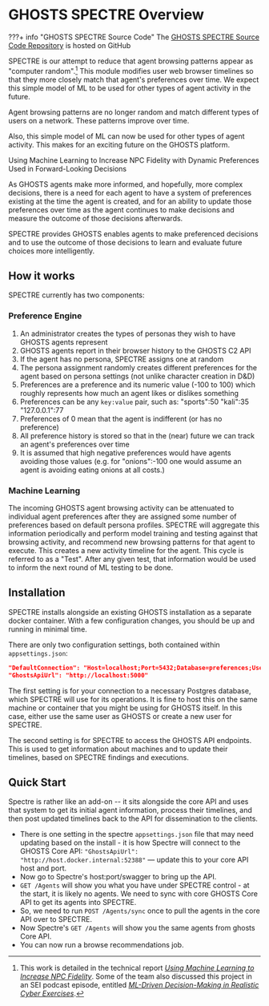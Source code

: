 # GHOSTS SPECTRE Overview

???+ info "GHOSTS SPECTRE Source Code"
    The [GHOSTS SPECTRE Source Code Repository](https://github.com/cmu-sei/GHOSTS-SPECTRE) is hosted on GitHub

SPECTRE is our attempt to reduce that agent browsing patterns appear as "computer random".[^1] This module modifies user web browser timelines so that they more closely match that agent's preferences over time. We expect this simple model of ML to be used for other types of agent activity in the future.

Agent browsing patterns are no longer random and match different types of users on a network. These patterns improve over time.

Also, this simple model of ML can now be used for other types of agent activity. This makes for an exciting future on the GHOSTS platform.

Using Machine Learning to Increase NPC Fidelity with Dynamic Preferences Used in Forward-Looking Decisions

As GHOSTS agents make more informed, and hopefully, more complex decisions, there is a need for each agent to have a system of preferences existing at the time the agent is created, and for an ability to update those preferences over time as the agent continues to make decisions and measure the outcome of those decisions afterwards.

SPECTRE provides GHOSTS enables agents to make preferenced decisions and to use the outcome of those decisions to learn and evaluate future choices more intelligently.

## How it works

SPECTRE currently has two components:

### Preference Engine

1. An administrator creates the types of personas they wish to have GHOSTS agents represent
2. GHOSTS agents report in their browser history to the GHOSTS C2 API
3. If the agent has no persona, SPECTRE assigns one at random
4. The persona assignment randomly creates different preferences for the agent based on persona settings (not unlike character creation in D&D)
5. Preferences are a preference and its numeric value (-100 to 100) which roughly represents how much an agent likes or dislikes something
6. Preferences can be any `key:value` pair, such as:
         "sports":50
         "kali":35
         "127.0.0.1":77
7. Preferences of 0 mean that the agent is indifferent (or has no preference)
8. All preference history is stored so that in the (near) future we can track an agent's preferences over time
9. It is assumed that high negative preferences would have agents avoiding those values (e.g. for "onions":-100 one would assume an agent is avoiding eating onions at all costs.)

### Machine Learning

The incoming GHOSTS agent browsing activity can be attenuated to individual agent preferences after they are assigned some number of preferences based on default persona profiles. SPECTRE will aggregate this information periodically and perform model training and testing against that browsing activity, and recommend new browsing patterns for that agent to execute. This creates a new activity timeline for the agent. This cycle is referred to as a "Test". After any given test, that information would be used to inform the next round of ML testing to be done.

## Installation

SPECTRE installs alongside an existing GHOSTS installation as a separate docker container. With a few configuration changes, you should be up and running in minimal time.

There are only two configuration settings, both contained within `appsettings.json`:

```json
"DefaultConnection": "Host=localhost;Port=5432;Database=preferences;User Id=ghosts;Password=scotty@1;Pooling=true;Command Timeout=9900",
"GhostsApiUrl": "http://localhost:5000"
```

The first setting is for your connection to a necessary Postgres database, which SPECTRE will use for its operations. It is fine to host this on the same machine or container that you might be using for GHOSTS itself. In this case, either use the same user as GHOSTS or create a new user for SPECTRE.

The second setting is for SPECTRE to access the GHOSTS API endpoints. This is used to get information about machines and to update their timelines, based on SPECTRE findings and executions.

[^1]: This work is detailed in the technical report [_Using Machine Learning to Increase NPC Fidelity_](https://resources.sei.cmu.edu/library/asset-view.cfm?assetid=743896). Some of the team also discussed this project in an SEI podcast episode, entitled [_ML-Driven Decision-Making in Realistic Cyber Exercises_](https://resources.sei.cmu.edu/library/asset-view.cfm?assetid=888745).

## Quick Start

Spectre is rather like an add-on -- it sits alongside the core API and uses that system to get its initial agent information, process their timelines, and then post updated timelines back to the API for dissemination to the clients.

- There is one setting in the spectre `appsettings.json` file that may need updating based on the install - it is how Spectre will connect to the GHOSTS Core API: `"GhostsApiUrl": "http://host.docker.internal:52388"` — update this to your core API host and port.
- Now go to Spectre's host:port/swagger to bring up the API.
- `GET /Agents` will show you what you have under SPECTRE control - at the start, it is likely no agents. We need to sync with core GHOSTS Core API to get its agents into SPECTRE.
- So, we need to run `POST /Agents/sync` once to pull the agents in the core API over to SPECTRE.
- Now Spectre's `GET /Agents` will show you the same agents from ghosts Core API.
- You can now run a browse recommendations job.
